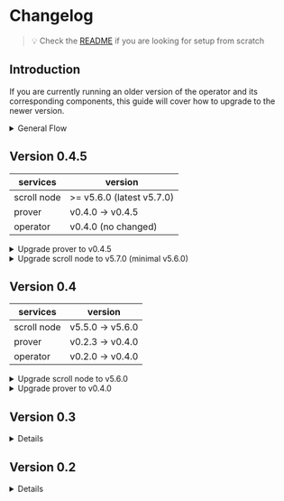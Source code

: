 # Changelog

>
> 💡 Check the [README](./README.md) if you are looking for setup from scratch
>


## Introduction
If you are currently running an older version of the operator and its corresponding components, this guide will cover how to upgrade to the newer version.

<details>
<summary>General Flow</summary>

## General Flow
If you are running your operator using docker compose, you can upgrade with the following steps.

1. First pull the latest copy of this repo:

```bash
cd holesky

git pull
```

2. Please check [the section below](#version-specific-changes) for the specific changes you need to make per version before rebooting your services.

3. Stop the the existing services:

```bash
docker compose down
```

4. Now, restart the service:
```bash
docker compose up -d
```

</details>

## Version 0.4.5

| services    | version          | 
|-------------|------------------|
| scroll node | >= v5.6.0 (latest v5.7.0) |
| prover      | v0.4.0 -> v0.4.5   |
| operator    | v0.4.0 (no changed)|

<details>
<summary>Upgrade prover to v0.4.5</summary>

```bash
$ git pull
$ cd prover/holesky
$ docker compose down
$ docker compose up -d
```

</details>

<details>
<summary>Upgrade scroll node to v5.7.0 (minimal v5.6.0)</summary>


*Note:* If you have version 5.6.0, there’s no need to upgrade.  
It is necessary to update the scroll node to [v5.7.0](https://github.com/scroll-tech/go-ethereum/releases/tag/scroll-v5.7.0)  

</details>

## Version 0.4

| services    | version          | 
|-------------|------------------|
| scroll node | v5.5.0 -> v5.6.0 |
| prover      | v0.2.3 -> v0.4.0 |
| operator    | v0.2.0 -> v0.4.0 |

<details>
<summary>Upgrade scroll node to v5.6.0</summary>


It is necessary to update the scroll node to [v5.6.0](https://github.com/scroll-tech/go-ethereum/releases/tag/scroll-v5.6.0)  

</details>

<details>
<summary>Upgrade prover to v0.4.0</summary>

We recommend everyone to upgrade. In this version, we have refactored the sgx-prover and replaced SputnikVM with [revm](https://github.com/scroll-tech/revm).  

</details>

## Version 0.3

<details>

### Support Linea Mainnet

This version adds support for linea. It's optional for operators. If you want to join, you can opt-in to the quorum 1.

* Opt In to Linea Quorum
```bash
$ cd holesky
$ ./run.sh opt-in <key path of operator's ECDSA key> -quorums 1
```
Then restart the operator, and the newly started operator will handle both scroll and linea tasks simultaneously.

* Opt Out to Linea Quorum
```bash
$ cd holesky
$ ./run.sh opt-out <key path of operator's ECDSA key> -quorums 1
```
Then restart the operator, and the newly started operator will not handle the linea tasks.

* For Self-Hosted Prover

It is necessary to update the prover version to 0.3 to support linea.
```bash
$ cd prover/holesky
$ ./run.sh docker -d
$ docker compose logs -f
```

**Note: Since linea is currently in the testing phase, the state required to execute linea blocks will be obtained from the server. At this time, the operator does not need to provide an additional execution node.**

</details>

## Version 0.2

<details>

### Operator Configuation Updates <!-- omit in toc -->

**Required updates** to `operator.json`:
- Add `"NodeApiIpPortAddress": "0.0.0.0:15692",`
- Update `"TEELivenessVerifierAddress": "0x2E8628F6000Ef85dea615af6Da4Fd6dF4fD149e6"`

**Recommended updates** to `operator.json`: <!-- omit in toc -->
- Update `AttestationLayerEcdsaKey`: If you are currently using your operator's ECDSA private key for this, it is recommended to change it to use a separate externally owned account (EOA). Please fund 1 holETH to this EOA. For your security, we recommend using this EOA for the sole purpose of submitting attestations.


**Optional updates** to `operator.json`: <!-- omit in toc -->
- Remove `"TaskFetcher": { ... }`
- Remove `"ETHWsURL": "wss://ethereum-holesky-rpc.publicnode.com", `
- Remove `"Simulation": false,`

### Metrics Dashboard <!-- omit in toc -->

We have also included monitoring dashboards in this release. Please feel free to use them to monitor your node and services: [monitoring](../monitoring)

### SGX Prover <!-- omit in toc -->

In this version, we support running your own SGX Prover. Please refer to the following link for how to run: [prover](../prover)

### FAQ

* **Why I got this error when I start the operator?**

```
[FATAL] [operator.(*Operator).registerAttestationReport:416(balance:0.1);operator.(*Operator).RegisterAttestationReport:462;operator.(*Operator).Start:120(xxx)] execution reverted
```

1. Check whether the `TEELivenessVerifierAddress` in config updated to `0x2E8628F6000Ef85dea615af6Da4Fd6dF4fD149e6`
2. Check whether the balance of the `AttestationLayerEcdsaKey` is enough for sending a transaction (0.005 holETH)

</details>